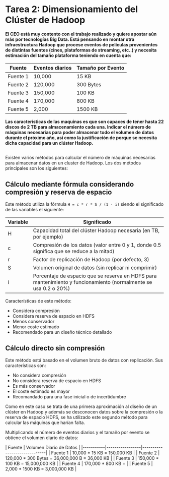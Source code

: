 # Tarea 2: Dimensionamiento del Clúster de Hadoop

<strong>El CEO está muy contento con el trabajo realizado y quiere apostar aún más por tecnologías Big Data. Está pensando en montar otra infraestructura Hadoop que procese eventos de películas provenientes de distintas fuentes (cines, plataformas de streaming, etc..) y necesita estimación del tamaño plataforma teniendo en cuenta que:

| Fuente    | Eventos diarios | Tamaño por Evento |
|-----------|-----------------|-------------------|
| Fuente 1  | 10,000          | 15 KB             |
| Fuente 2  | 120,000         | 300 Bytes         |
| Fuente 3  | 150,000         | 100 KB            |
| Fuente 4  | 170,000         | 800 KB            |
| Fuente 5  | 2,000           | 1500 KB           |

Las características de las maquinas es que son capaces de tener hasta 22 discos de 2 TB para almacenamiento cada una. Indicar el número de máquinas necesarias para poder almacenar todo el volumen de datos durante el próximo año, así como la justificación de porque se necesita dicha capacidad para un clúster Hadoop.</strong>

##

Existen varios métodos para calcular el número de máquinas necesarias para almacenar datos en un cluster de Hadoop. Los dos métodos principales son los siguientes:

## Cálculo mediante fórmula considerando compresión y reserva de espacio
Este método utiliza la fórmula <code>H = c * r * S / (1 - i)</code> siendo el significado de las variables el siguiente:

| Variable  | Significado                                                                                              |
|-----------|----------------------------------------------------------------------------------------------------------|
| H  | Capacidad total del clúster Hadoop necesaria (en TB, por ejemplo)                                               |
| c  | Compresión de los datos (valor entre 0 y 1, donde 0.5 significa que se reduce a la mitad)                       |
| r  | Factor de replicación de Hadoop (por defecto, 3)                                                                |
| S  | Volumen original de datos (sin replicar ni comprimir)                                                           |
| i  | Porcentaje de espacio que se reserva en HDFS para mantenimiento y funcionamiento (normalmente se usa 0.2 o 20%) |

Características de este método:
* Considera compresión
* Considera reserva de espacio en HDFS
* Menos conservador
* Menor coste estimado
* Recomendado para un diseño técnico detallado

## Cálculo directo sin compresión
Este método está basado en el volumen bruto de datos con replicación. Sus características son:
* No considera compresión
* No considera reserva de espacio en HDFS
* Es más conservador
* El coste estimado es mayor
* Recomandado para una fase inicial o de incertidumbre

Como en este caso se trata de una primera aproximación al diseño de un clúster en Hadoop y además se desconocen datos sobre la compresión o la reserva de espacio HDFS, se ha utilizado este segundo método para calcular las máquinas que harían falta.

Multiplicando el número de eventos diarios y el tamaño por evento se obtiene el volumen diario de datos:

| Fuente    | Volumen Diario de Datos |
|-----------|-----------------|------------------------------|
| Fuente 1  | 10,000 * 15 KB = 150,000 KB                    |
| Fuente 2  | 120,000 * 300 Bytes = 36,000,000 B = 36,000 KB |
| Fuente 3  | 150,000 * 100 KB = 15,000,000 KB               |
| Fuente 4  | 170,000 * 800 KB =           |
| Fuente 5  | 2,000 * 1500 KB = 3,000,000 KB                 |

